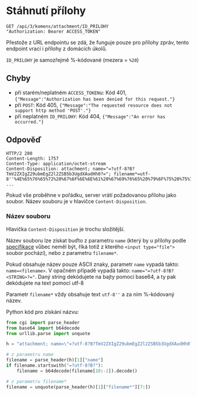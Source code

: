 # Stáhnutí přílohy

```
GET /api/3/komens/attachment/ID_PRILOHY
"Authorization: Bearer ACCESS_TOKEN"
```

Přestože z URL endpointu se zdá, že funguje pouze pro přílohy zpráv, tento endpoint vrací i přílohy z domácích úkolů.

`ID_PRILOHY` je samozřejmě %-kódované (mezera = `%20`)

## Chyby

- při starém/neplatném `ACCESS_TOKEN`u: Kód 401, `{"Message":"Authorization has been denied for this request."}`
- při `POST`: Kód 405, `{"Message":"The requested resource does not support http method 'POST'."}`
- při neplatném `ID_PRILOHY`: Kód 404, `{"Message":"An error has occurred."}`

## Odpověď

```
HTTP/2 200
Content-Length: 1757
Content-Type: application/octet-stream
Content-Disposition: attachment; name="=?utf-8?B?TmV2ZXIgZ29ubmEgZ2l2ZSB5b3UgdXAudHh0?="; filename*=utf-8''%4E%65%76%65%72%20%67%6F%6E%6E%61%20%67%69%76%65%20%79%6F%75%20%75%70.txt
...
```
Pokud vše proběhne v pořádku, server vrátí požadovanou přílohu jako soubor. Název souboru je v hlavičce
`Content-Disposition`.

### Název souboru

Hlavička `Content-Disposition` je trochu složitější.

Název souboru lze získat buďto z parametru `name` (který by u přílohy podle [specifikace][1]
vůbec neměl být, říká totiž z kterého `<input type="file">` soubor pochází), nebo z parametru `filename*`.

Pokud obsahuje název pouze ASCII znaky, parametr `name` vypadá takto: `name=<filename>`. V opačném případě vypadá takto:
`name="=?utf-8?B?<STRING>?="`. Daný string dekódujete na bajty pomocí base64, a ty pak dekódujete na text pomocí utf-8

Parametr `filename*` vždy obsahuje text `utf-8''` a za ním %-kódovaný název.

Python kód pro získání názvu:

```python
from cgi import parse_header
from base64 import b64decode
from urllib.parse import unquote

h = "attachment; name=\"=?utf-8?B?TmV2ZXIgZ29ubmEgZ2l2ZSB5b3UgdXAudHh0?=\"; filename*=utf-8''%4E%65%76%65%72%20%67%6F%6E%6E%61%20%67%69%76%65%20%79%6F%75%20%75%70.txt"

# z parametru name
filename = parse_header(h)[1]["name"]
if filename.startswith("=?utf-8?B?"):
    filename = b64decode(filename[10:-2]).decode()

# z parametru filename*
filename = unquote(parse_header(h)[1]["filename*"][7:])
```
[1]: https://developer.mozilla.org/en-US/docs/Web/HTTP/Headers/Content-Disposition
